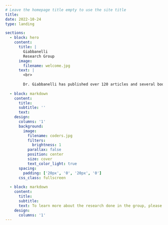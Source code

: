 ```yaml
---
# Leave the homepage title empty to use the site title
title:
date: 2022-10-24
type: landing

sections:
  - block: hero
    content:
      title: |
        Giabbanelli
        Research Group
      image:
        filename: welcome.jpg
      text: |
        <br>
        
        Dr. Giabbanelli has published over 120 articles and several books on Artificial Intelligence and Machine Learning. Alumni from his research group now work in the industry (e.g., SpaceX) or have joined graduate schools (e.g., CalTech, U. Virginia, KTH Royal Institute of Technology).
  
  - block: markdown
    content:
      title:
      subtitle: ''
      text:
    design:
      columns: '1'
      background:
        image: 
          filename: coders.jpg
          filters:
            brightness: 1
          parallax: false
          position: center
          size: cover
          text_color_light: true
      spacing:
        padding: ['20px', '0', '20px', '0']
      css_class: fullscreen
  
  - block: markdown
    content:
      title:
      subtitle:
      text: To learn more about the research done in the group, please see our publications at <url>https://scholar.google.com/citations?hl=en&user=7YilOHoAAAAJ&view_op=list_works&sortby=pubdate</url>
    design:
      columns: '1'
---
```

